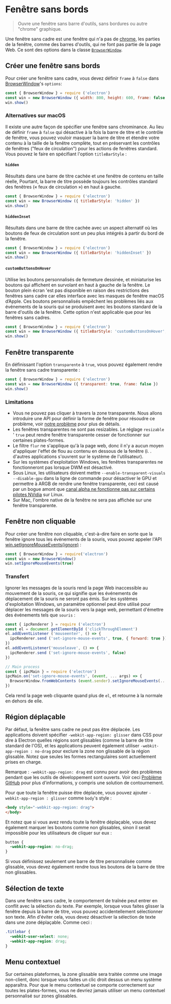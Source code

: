 # Fenêtre sans bords

> Ouvre une fenêtre sans barre d'outils, sans bordures ou autre "chrome" graphique.

Une fenêtre sans cadre est une fenêtre qui n'a pas de [chrome](https://developer.mozilla.org/en-US/docs/Glossary/Chrome), les parties de la fenêtre, comme des barres d'outils, qui ne font pas partie de la page Web. Ce sont des options dans la classe [`BrowserWindow`](browser-window.md).

## Créer une fenêtre sans bords

Pour créer une fenêtre sans cadre, vous devez définir `frame` à `false` dans [BrowserWindow](browser-window.md)'s `options`:

```javascript
const { BrowserWindow } = require ('electron')
const win = new BrowserWindow ({ width: 800, height: 600, frame: false })
win.show()
```

### Alternatives sur macOS

Il existe une autre façon de spécifier une fenêtre sans chrominance. Au lieu de définir `frame` à `false` qui désactive à la fois la barre de titre et le contrôle de fenêtre, vous pouvez vouloir masquer la barre de titre et étendre votre contenu à la taille de la fenêtre complète, tout en préservant les contrôles de fenêtres ("feux de circulation") pour les actions de fenêtres standard. Vous pouvez le faire en spécifiant l'option `titleBarStyle` :

#### `hidden`

Résultats dans une barre de titre cachée et une fenêtre de contenu en taille réelle, Pourtant, la barre de titre possède toujours les contrôles standard des fenêtres (« feux de circulation ») en haut à gauche.

```javascript
const { BrowserWindow } = require ('electron')
const win = new BrowserWindow ({ titleBarStyle: 'hidden' })
win.show()
```

#### `hiddenInset`

Résultats dans une barre de titre cachée avec un aspect alternatif où les boutons de feux de circulation sont un peu plus intégrés à partir du bord de la fenêtre.

```javascript
const { BrowserWindow } = require ('electron')
const win = new BrowserWindow ({ titleBarStyle: 'hiddenInset' })
win.show()
```

#### `customButtonsOnHover`

Utilise les boutons personnalisés de fermeture dessinée, et miniaturise les boutons qui affichent en survolant en haut à gauche de la fenêtre. Le bouton plein écran 'est pas disponible en raison des restrictions des fenêtres sans cadre car elles interface avec les masques de fenêtre macOS d’Apple. Ces boutons personnalisés empêchent les problèmes liés aux événements de la souris qui se produisent avec les boutons standard de la barre d'outils de la fenêtre. Cette option n'est applicable que pour les fenêtres sans cadres.

```javascript
const { BrowserWindow } = require ('electron')
const win = new BrowserWindow ({ titleBarStyle: 'customButtonsOnHover', frame: false })
win.show()
```

## Fenêtre transparente

En définissant l'option `transparente` à `true`, vous pouvez également rendre la fenêtre sans cadre transparente :

```javascript
const { BrowserWindow } = require ('electron')
const win = new BrowserWindow ({ transparent: true, frame: false })
win.show()
```

### Limitations

* Vous ne pouvez pas cliquer à travers la zone transparente. Nous allons introduire une API pour définir la forme de fenêtre pour résoudre ce problème, voir [notre problème](https://github.com/electron/electron/issues/1335) pour plus de détails.
* Les fenêtres transparentes ne sont pas resizables. Le réglage `resizable` ' `true` peut rendre fenêtre transparente cesser de fonctionner sur certaines plates-formes.
* Le filtre `flur` ne s'applique qu'à la page web, donc il n'y a aucun moyen d'appliquer l'effet de flou au contenu en dessous de la fenêtre (i. . d'autres applications s'ouvrent sur le système de l'utilisateur).
* Sur les systèmes d'exploitation Windows, les fenêtres transparentes ne fonctionneront pas lorsque DWM est désactivé.
* Sous Linux, les utilisateurs doivent mettre `--enable-transparent-visuals --disable-gpu` dans la ligne de commande pour désactiver le GPU et permettre à ARGB de rendre une fenêtre transparente, ceci est causé par un bogue amont que [canal alpha ne fonctionne pas sur certains pilotes NVidia](https://bugs.chromium.org/p/chromium/issues/detail?id=369209) sur Linux.
* Sur Mac, l'ombre native de la fenêtre ne sera pas affichée sur une fenêtre transparente.

## Fenêtre non cliquable

Pour créer une fenêtre non cliquable, c'est-à-dire faire en sorte que la fenêtre ignore tous les événements de la souris, vous pouvez appeler l'API [win.setIgnoreMouseEvents(ignore)][ignore-mouse-events] :

```javascript
const { BrowserWindow } = require('electron')
const win = new BrowserWindow()
win.setIgnoreMouseEvents(true)
```

### Transfert

Ignorer les messages de la souris rend la page Web inaccessible au mouvement de la souris, ce qui signifie que les événements de déplacement de la souris ne seront pas émis. Sur les systèmes d'exploitation Windows, un paramètre optionnel peut être utilisé pour déplacer les messages de la souris vers la page web, permettant d'émettre des événements tels que `souris` :

```javascript
const { ipcRenderer } = require ('electron')
const el = document.getElementById ('clickThroughElement')
el.addEventListener ('mouseenter', () => {
  ipcRenderer.send ('set-ignore-mouse-events', true, { forward: true })
})
el.addEventListener('mouseleave', () => {
  ipcRenderer.send ('set-ignore-mouse-events', false)
})

// Main process
const { ipcMain } = require ('electron')
ipcMain.on('set-ignore-mouse-events', (event, ... args) => {
  BrowserWindow.fromWebContents (event.sender).setIgnoreMouseEvents(... args)
})
```

Cela rend la page web cliquante quand plus de `el`, et retourne à la normale en dehors de elle.

## Région déplaçable

Par défaut, la fenêtre sans cadre ne peut pas être déplacée. Les applications doivent spécifier `-webkit-app-region: glisser` dans CSS pour dire à Electron quelles régions sont glissables (comme la barre de titre standard de l'OS), et les applications peuvent également utiliser `-webkit-app-region : no-drag` pour exclure la zone non glissable de la région glissable. Notez que seules les formes rectangulaires sont actuellement prises en charge.

Remarque : `-webkit-app-region: drag` est connu pour avoir des problèmes pendant que les outils de développement sont ouverts. Voir ceci [Problème GitHub](https://github.com/electron/electron/issues/3647) pour plus d'informations, y compris une solution de contournement.

Pour que toute la fenêtre puisse être déplacée, vous pouvez ajouter `-webkit-app-region : glisser` comme `body`'s style :

```html
<body style="-webkit-app-region: drag">
</body>
```

Et notez que si vous avez rendu toute la fenêtre déplaçable, vous devez également marquer les boutons comme non glissables, sinon il serait impossible pour les utilisateurs de cliquer sur eux :

```css
button {
  -webkit-app-region: no-drag;
}
```

Si vous définissez seulement une barre de titre personnalisée comme glissable, vous devez également rendre tous les boutons de la barre de titre non glissables.

## Sélection de texte

Dans une fenêtre sans cadre, le comportement de traînée peut entrer en conflit avec la sélection du texte. Par exemple, lorsque vous faites glisser la fenêtre depuis la barre de titre, vous pouvez accidentellement sélectionner son texte. Afin d'éviter cela, vous devez désactiver la sélection de texte dans une zone déplaçable. Comme ceci :

```css
.titlebar {
  -webkit-user-select: none;
  -webkit-app-region: drag;
}
```

## Menu contextuel

Sur certaines plateformes, la zone glissable sera traitée comme une image non-client, donc lorsque vous faites un clic droit dessus un menu système apparaîtra. Pour que le menu contextuel se comporte correctement sur toutes les plates-formes, vous ne devriez jamais utiliser un menu contextuel personnalisé sur zones glissables.

[ignore-mouse-events]: browser-window.md#winsetignoremouseeventsignore-options

